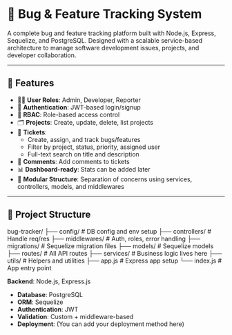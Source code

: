 # 🐞 Bug & Feature Tracking System

A complete bug and feature tracking platform built with Node.js, Express, Sequelize, and PostgreSQL. Designed with a scalable service-based architecture to manage software development issues, projects, and developer collaboration.

---

## 🚀 Features

- 🧑‍💼 **User Roles**: Admin, Developer, Reporter
- 🔐 **Authentication**: JWT-based login/signup
- 👥 **RBAC**: Role-based access control
- 🗂 **Projects**: Create, update, delete, list projects
- 🎫 **Tickets**:
  - Create, assign, and track bugs/features
  - Filter by project, status, priority, assigned user
  - Full-text search on title and description
- 💬 **Comments**: Add comments to tickets
- 📊 **Dashboard-ready**: Stats can be added later
- 🧱 **Modular Structure**: Separation of concerns using services, controllers, models, and middlewares

---

## 📁 Project Structure
bug-tracker/
├── config/ # DB config and env setup
├── controllers/ # Handle req/res
├── middlewares/ # Auth, roles, error handling
├── migrations/ # Sequelize migration files
├── models/ # Sequelize models
├── routes/ # All API routes
├── services/ # Business logic lives here
├── utils/ # Helpers and utilities
├── app.js # Express app setup
└── index.js # App entry point

**Backend**: Node.js, Express.js
- **Database**: PostgreSQL
- **ORM**: Sequelize
- **Authentication**: JWT
- **Validation**: Custom + middleware-based
- **Deployment**: (You can add your deployment method here)
